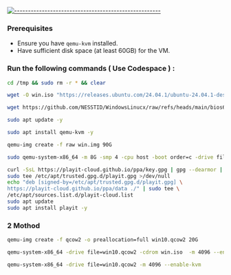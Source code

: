 [![-----------------------------------------------------](https://raw.githubusercontent.com/andreasbm/readme/master/assets/lines/colored.png)](#table-of-contents)

### Prerequisites
- Ensure you have `qemu-kvm` installed.
- Have sufficient disk space (at least 60GB) for the VM.

### Run the following commands ( Use Codespace ) :

```bash
cd /tmp && sudo rm -r * && clear
```
```bash
wget -O win.iso "https://releases.ubuntu.com/24.04.1/ubuntu-24.04.1-desktop-amd64.iso"
```
```bash
wget https://github.com/NESSTID/WindowsLinucx/raw/refs/heads/main/bios64.bin
```
```bash
sudo apt update -y
```
```bash
sudo apt install qemu-kvm -y
```
```bash
qemu-img create -f raw win.img 90G
```
```bash
sudo qemu-system-x86_64 -m 8G -smp 4 -cpu host -boot order=c -drive file=win.iso,media=cdrom -drive file=win.img,format=raw -device usb-ehci,id=usb,bus=pci.0,addr=0x4 -device usb-tablet -vnc :0 -smp cores=4 -device e1000,netdev=n0 -netdev user,id=n0 -vga qxl -accel kvm -bios bios64.bin
```
```bash
curl -SsL https://playit-cloud.github.io/ppa/key.gpg | gpg --dearmor | \
sudo tee /etc/apt/trusted.gpg.d/playit.gpg >/dev/null
echo "deb [signed-by=/etc/apt/trusted.gpg.d/playit.gpg] \
https://playit-cloud.github.io/ppa/data ./" | sudo tee \
/etc/apt/sources.list.d/playit-cloud.list
sudo apt update
sudo apt install playit -y
```

### 2 Mothod

```bash
qemu-img create -f qcow2 -o preallocation=full win10.qcow2 20G
```
```bash
qemu-system-x86_64 -drive file=win10.qcow2 -cdrom win.iso  -m 4096 --enable-kvm
```
```bash
qemu-system-x86_64 -drive file=win10.qcow2 -m 4096 --enable-kvm
```
